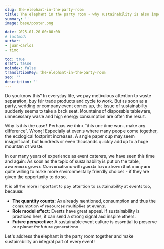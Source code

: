 ```yaml
---
slug: the-elephant-in-the-party-room
title: The elephant in the party room - why sustainability is also important at events
summary: ''
image: base/poster.png

date: 2025-01-20 00:00:00
# lastmod: 
author:
- juan-carlos
- timo

toc: true
draft: false
noindex: false
translationKey: the-elephant-in-the-party-room
seo: ''
description: ''
---
```

Do you know this? In everyday life, we pay meticulous attention to waste separation, buy fair trade products and cycle to work. But as soon as a party, wedding or company event comes up, the issue of sustainability suddenly seems to take a back seat. Mountains of disposable tableware, unnecessary waste and high energy consumption are often the result.

Why is this the case? Perhaps we think “this one time won't make any difference”. Wrong! Especially at events where many people come together, the ecological footprint increases. A single paper cup may seem insignificant, but hundreds or even thousands quickly add up to a huge mountain of waste.

In our many years of experience as event caterers, we have seen this time and again: As soon as the topic of sustainability is put on the table, awareness grows. Conversations with guests have shown that many are quite willing to make more environmentally friendly choices - if they are given the opportunity to do so.

It is all the more important to pay attention to sustainability at events too, because:

- **The quantity counts:** As already mentioned, consumption and thus the consumption of resources multiplies at events.
- **Role model effect:** Events have great appeal. If sustainability is practiced here, it can send a strong signal and inspire others.
- **Future perspective:** A sustainable event culture is essential to preserve our planet for future generations.

Let's address the elephant in the party room together and make sustainability an integral part of every event!
